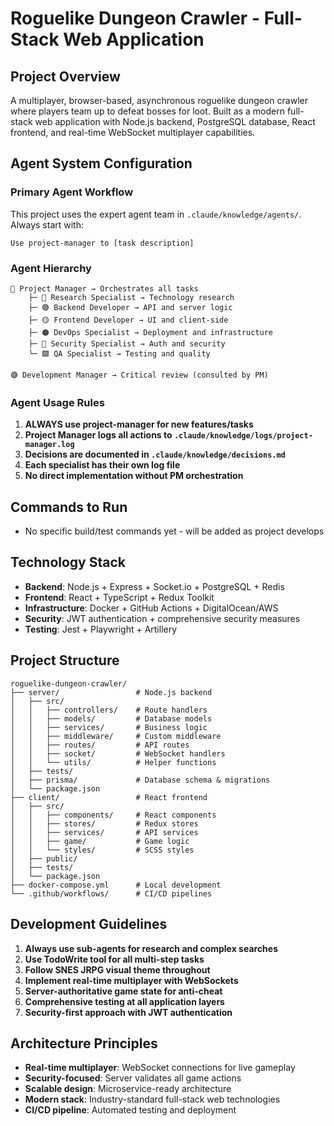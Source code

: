 # Roguelike Dungeon Crawler - Full-Stack Web Application

## Project Overview
A multiplayer, browser-based, asynchronous roguelike dungeon crawler where players team up to defeat bosses for loot. Built as a modern full-stack web application with Node.js backend, PostgreSQL database, React frontend, and real-time WebSocket multiplayer capabilities.

## Agent System Configuration

### Primary Agent Workflow
This project uses the expert agent team in `.claude/knowledge/agents/`. Always start with:
```
Use project-manager to [task description]
```

### Agent Hierarchy
```
🔵 Project Manager → Orchestrates all tasks
    ├─ 🩵 Research Specialist → Technology research
    ├─ 🟢 Backend Developer → API and server logic
    ├─ 🟡 Frontend Developer → UI and client-side
    ├─ 🟠 DevOps Specialist → Deployment and infrastructure
    ├─ 🔴 Security Specialist → Auth and security
    └─ 🟪 QA Specialist → Testing and quality

🟣 Development Manager → Critical review (consulted by PM)
```

### Agent Usage Rules
1. **ALWAYS use project-manager for new features/tasks**
2. **Project Manager logs all actions to `.claude/knowledge/logs/project-manager.log`**
3. **Decisions are documented in `.claude/knowledge/decisions.md`**
4. **Each specialist has their own log file**
5. **No direct implementation without PM orchestration**

## Commands to Run
- No specific build/test commands yet - will be added as project develops

## Technology Stack
- **Backend**: Node.js + Express + Socket.io + PostgreSQL + Redis
- **Frontend**: React + TypeScript + Redux Toolkit
- **Infrastructure**: Docker + GitHub Actions + DigitalOcean/AWS
- **Security**: JWT authentication + comprehensive security measures
- **Testing**: Jest + Playwright + Artillery

## Project Structure
```
roguelike-dungeon-crawler/
├── server/                 # Node.js backend
│   ├── src/
│   │   ├── controllers/    # Route handlers
│   │   ├── models/         # Database models
│   │   ├── services/       # Business logic
│   │   ├── middleware/     # Custom middleware
│   │   ├── routes/         # API routes
│   │   ├── socket/         # WebSocket handlers
│   │   └── utils/          # Helper functions
│   ├── tests/
│   ├── prisma/             # Database schema & migrations
│   └── package.json
├── client/                 # React frontend
│   ├── src/
│   │   ├── components/     # React components
│   │   ├── stores/         # Redux stores
│   │   ├── services/       # API services
│   │   ├── game/           # Game logic
│   │   └── styles/         # SCSS styles
│   ├── public/
│   ├── tests/
│   └── package.json
├── docker-compose.yml      # Local development
└── .github/workflows/      # CI/CD pipelines
```

## Development Guidelines
1. **Always use sub-agents for research and complex searches**
2. **Use TodoWrite tool for all multi-step tasks**
3. **Follow SNES JRPG visual theme throughout**
4. **Implement real-time multiplayer with WebSockets**
5. **Server-authoritative game state for anti-cheat**
6. **Comprehensive testing at all application layers**
7. **Security-first approach with JWT authentication**

## Architecture Principles
- **Real-time multiplayer**: WebSocket connections for live gameplay
- **Security-focused**: Server validates all game actions
- **Scalable design**: Microservice-ready architecture
- **Modern stack**: Industry-standard full-stack web technologies
- **CI/CD pipeline**: Automated testing and deployment